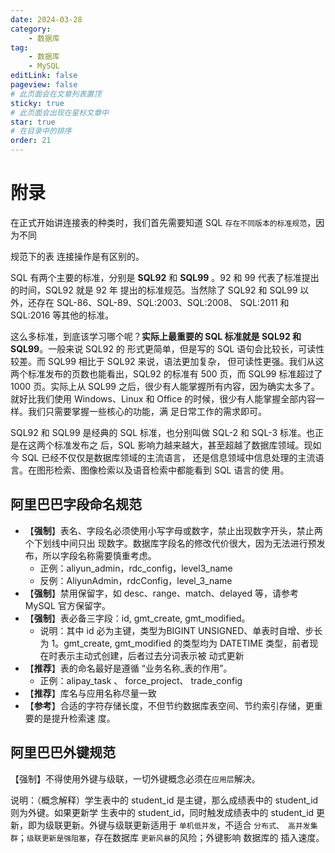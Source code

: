 ```yaml
---
date: 2024-03-28
category:
    - 数据库
tag:
    - 数据库
    - MySQL
editLink: false
pageview: false
# 此页面会在文章列表置顶
sticky: true
# 此页面会出现在星标文章中
star: true
# 在目录中的排序
order: 21
---
```

# 附录



在正式开始讲连接表的种类时，我们首先需要知道 SQL `存在不同版本的标准规范`，因为不同

规范下的表 连接操作是有区别的。

SQL 有两个主要的标准，分别是 **SQL92** 和 **SQL99** 。92 和 99 代表了标准提出的时间，SQL92 就是 92 年 提出的标准规范。当然除了 SQL92 和 SQL99 以外，还存在 SQL-86、SQL-89、SQL:2003、SQL:2008、 SQL:2011 和 SQL:2016 等其他的标准。

这么多标准，到底该学习哪个呢？**实际上最重要的 SQL 标准就是 SQL92 和 SQL99**。一般来说 SQL92 的 形式更简单，但是写的 SQL 语句会比较长，可读性较差。而 SQL99 相比于 SQL92 来说，语法更加复杂， 但可读性更强。我们从这两个标准发布的页数也能看出，SQL92 的标准有 500 页，而 SQL99 标准超过了 1000 页。实际上从 SQL99 之后，很少有人能掌握所有内容，因为确实太多了。就好比我们使用 Windows、Linux 和 Office 的时候，很少有人能掌握全部内容一样。我们只需要掌握一些核心的功能，满 足日常工作的需求即可。

SQL92 和 SQL99 是经典的 SQL 标准，也分别叫做 SQL-2 和 SQL-3 标准。也正是在这两个标准发布之 后，SQL 影响力越来越大，甚至超越了数据库领域。现如今 SQL 已经不仅仅是数据库领域的主流语言， 还是信息领域中信息处理的主流语言。在图形检索、图像检索以及语音检索中都能看到 SQL 语言的使 用。



## 阿里巴巴字段命名规范

- 【**强制**】表名、字段名必须使用小写字母或数字，禁止出现数字开头，禁止两个下划线中间只出 现数字。数据库字段名的修改代价很大，因为无法进行预发布，所以字段名称需要慎重考虑。
    - 正例：aliyun_admin，rdc_config，level3_name
    - 反例：AliyunAdmin，rdcConfig，level_3_name
- 【**强制**】禁用保留字，如 desc、range、match、delayed 等，请参考 MySQL 官方保留字。
- 【**强制**】表必备三字段：id, gmt_create, gmt_modified。
    - 说明：其中 id 必为主键，类型为BIGINT UNSIGNED、单表时自增、步长为 1。gmt_create, gmt_modified 的类型均为 DATETIME 类型，前者现在时表示主动式创建，后者过去分词表示被 动式更新
- 【**推荐**】表的命名最好是遵循 “业务名称_表的作用”。
    - 正例：alipay_task 、 force_project、 trade_config
- 【**推荐**】库名与应用名称尽量一致
- 【**参考**】合适的字符存储长度，不但节约数据库表空间、节约索引存储，更重要的是提升检索速 度。



## 阿里巴巴外键规范

【强制】不得使用外键与级联，一切外键概念必须在`应用层`解决。

说明：（概念解释）学生表中的 student_id 是主键，那么成绩表中的 student_id 则为外键。如果更新学 生表中的 student_id，同时触发成绩表中的 student_id 更新，即为级联更新。外键与级联更新适用于 `单机低并发`，不适合 `分布式、 高并发集群`；`级联更新是强阻塞`，存在数据库 `更新风暴`的风险；外键影响 数据库的 插入速度。

